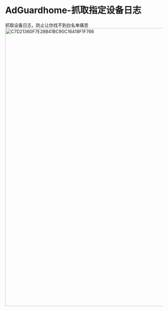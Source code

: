 # AdGuardhome-抓取指定设备日志
抓取设备日志，防止让你找不到白名单痛苦
<img width="1002" height="885" alt="C7D21360F7E28B41BC90C16418F1F766" src="https://github.com/user-attachments/assets/0e661612-6334-45a2-8053-7afbb98f97c8" />
